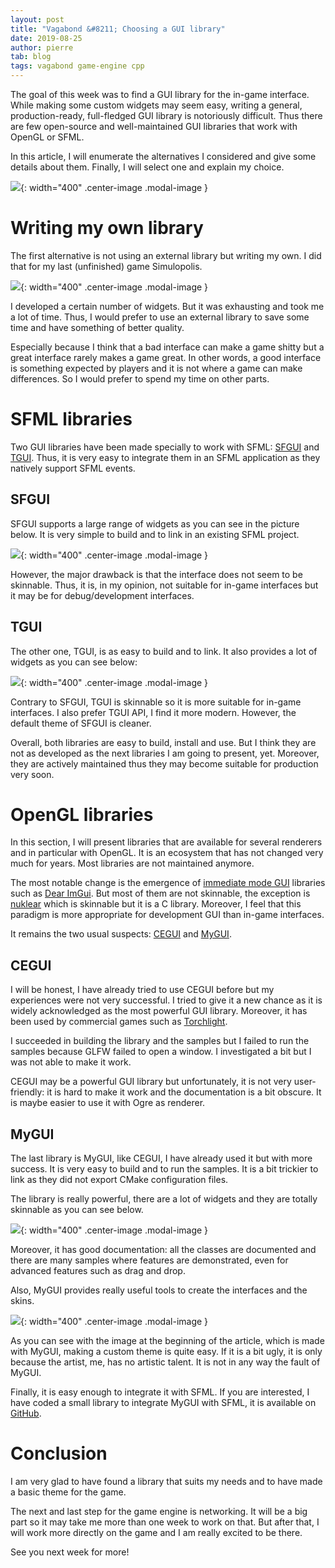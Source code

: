 ```yaml
---
layout: post
title: "Vagabond &#8211; Choosing a GUI library"
date: 2019-08-25
author: pierre
tab: blog
tags: vagabond game-engine cpp
---
```


The goal of this week was to find a GUI library for the in-game interface. While making some custom widgets may seem easy, writing a general, production-ready, full-fledged GUI library is notoriously difficult. Thus there are few open-source and well-maintained GUI libraries that work with OpenGL or SFML.

In this article, I will enumerate the alternatives I considered and give some details about them. Finally, I will select one and explain my choice.

![](/media/img/vagabond-choosing-gui-library/Vagabond_Menu.png){: width="400" .center-image .modal-image }

<!--more-->

# Writing my own library

The first alternative is not using an external library but writing my own. I did that for my last (unfinished) game Simulopolis.

![](/media/img/vagabond-choosing-gui-library/Simulopolis_GUI.png){: width="400" .center-image .modal-image }

I developed a certain number of widgets. But it was exhausting and took me a lot of time. Thus, I would prefer to use an external library to save some time and have something of better quality.

Especially because I think that a bad interface can make a game shitty but a great interface rarely makes a game great. In other words, a good interface is something expected by players and it is not where a game can make differences. So I would prefer to spend my time on other parts.

# SFML libraries

Two GUI libraries have been made specially to work with SFML: [SFGUI](https://github.com/TankOs/SFGUI) and [TGUI](https://github.com/texus/TGUI). Thus, it is very easy to integrate them in an SFML application as they natively support SFML events.

## SFGUI

SFGUI supports a large range of widgets as you can see in the picture below. It is very simple to build and to link in an existing SFML project.

![](/media/img/vagabond-choosing-gui-library/SFGUI.png){: width="400" .center-image .modal-image }

However, the major drawback is that the interface does not seem to be skinnable. Thus, it is, in my opinion, not suitable for in-game interfaces but it may be for debug/development interfaces.

## TGUI

The other one, TGUI, is as easy to build and to link. It also provides a lot of widgets as you can see below:

![](/media/img/vagabond-choosing-gui-library/TGUI.png){: width="400" .center-image .modal-image }

Contrary to SFGUI, TGUI is skinnable so it is more suitable for in-game interfaces. I also prefer TGUI API, I find it more modern. However, the default theme of SFGUI is cleaner.

Overall, both libraries are easy to build, install and use. But I think they are not as developed as the next libraries I am going to present, yet. Moreover, they are actively maintained thus they may become suitable for production very soon.

# OpenGL libraries

In this section, I will present libraries that are available for several renderers and in particular with OpenGL. It is an ecosystem that has not changed very much for years. Most libraries are not maintained anymore.

The most notable change is the emergence of [immediate mode GUI](https://en.wikipedia.org/wiki/Immediate_Mode_GUI) libraries such as [Dear ImGui](https://github.com/ocornut/imgui). But most of them are not skinnable, the exception is [nuklear](https://github.com/vurtun/nuklear) which is skinnable but it is a C library. Moreover, I feel that this paradigm is more appropriate for development GUI than in-game interfaces.

It remains the two usual suspects: [CEGUI](https://bitbucket.org/cegui/cegui/) and [MyGUI](https://github.com/MyGUI/mygui).

## CEGUI

I will be honest, I have already tried to use CEGUI before but my experiences were not very successful. I tried to give it a new chance as it is widely acknowledged as the most powerful GUI library. Moreover, it has been used by commercial games such as [Torchlight](https://www.torchlight2.com).

I succeeded in building the library and the samples but I failed to run the samples because GLFW failed to open a window. I investigated a bit but I was not able to make it work.

CEGUI may be a powerful GUI library but unfortunately, it is not very user-friendly: it is hard to make it work and the documentation is a bit obscure. It is maybe easier to use it with Ogre as renderer.

## MyGUI

The last library is MyGUI, like CEGUI, I have already used it but with more success. It is very easy to build and to run the samples. It is a bit trickier to link as they did not export CMake configuration files.

The library is really powerful, there are a lot of widgets and they are totally skinnable as you can see below.

![](/media/img/vagabond-choosing-gui-library/MyGUI.png){: width="400" .center-image .modal-image }

Moreover, it has good documentation: all the classes are documented and there are many samples where features are demonstrated, even for advanced features such as drag and drop.

Also, MyGUI provides really useful tools to create the interfaces and the skins.

![](/media/img/vagabond-choosing-gui-library/MyGUI_LayoutEditor.png){: width="400" .center-image .modal-image }

As you can see with the image at the beginning of the article, which is made with MyGUI, making a custom theme is quite easy. If it is a bit ugly, it is only because the artist, me, has no artistic talent. It is not in any way the fault of MyGUI.

Finally, it is easy enough to integrate it with SFML. If you are interested, I have coded a small library to integrate MyGUI with SFML, it is available on [GitHub](https://github.com/pvigier/MyGUI-SFML).

# Conclusion

I am very glad to have found a library that suits my needs and to have made a basic theme for the game.

The next and last step for the game engine is networking. It will be a big part so it may take me more than one week to work on that. But after that, I will work more directly on the game and I am really excited to be there.

See you next week for more!